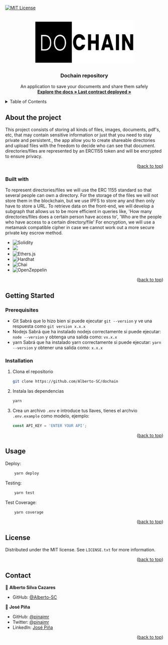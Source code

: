 [![MIT License][license-shield]][license-url]
<a name="readme-top"></a>
    
<br />
<div align="center">
    <a href="https://github.com/Alberto-SC/dochain">
        <img src="./Backend-Solidity/img/dochain.jpeg" alt="Logo" width="320" height="140">
    </a>
    <h3 align="center"> Dochain repository </h3>
    <p align="center">
        An application to save your documents and share them safely
    <br/>
    <a href="https://github.com/Alberto-SC/dochain"><strong> Explore the docs » </strong></a>
    <a href="https://goerli.etherscan.io/address/0x85506e0eA2864e1BEE87C6eDCa92745a204394e0#code"><strong> Last contract deployed » </strong></a>
    </p>
</div> 

<details>
  <summary>Table of Contents</summary>
  <ol>
    <li>
      <a href="#sobre-el-proyecto">About the project</a>
      <ul>
        <li><a href="#construido-con">Built with</a></li>
      </ul>
    </li>
    <li>
      <a href="#empezando">Getting Started</a>
      <ul>
        <li><a href="#prerequisitos">Prerequisites</a></li>
        <li><a href="#instalacion">Installation</a></li>
      </ul>
    </li>
    <li><a href="#usage">Usage</a></li>
    <li><a href="#roadmap">Roadmap</a></li>
    <li><a href="#licencia">License</a></li>
    <li><a href="#autores">Contact</a></li>
  </ol>
</details>


## About the project 

This project consists of storing all kinds of files, images, documents, pdf's, etc, that may contain sensitive information or just that you need to stay private and persistent., the app allow you to create shareable directories and upload files with the freedom to decide who can see that document. directories/files are represented by an ERC1155 token and will be encrypted to ensure privacy.

<p align="right">(<a href="#readme-top">back to top</a>)</p>



### Built with

To represent directories/files we will use the ERC 1155 standard so that several people can own a directory.
For the storage of the files we will not store them in the blockchain, but we use IPFS to store any and then only have to store a URL.
To retrieve data on the front-end, we will develop a subgraph that allows us to be more efficient in queries like, 'How many directories/files does a certain person have access to', 'Who are the people who have access to a certain directory/file'
For encryption, we will use a metamask compatible cipher in case we cannot work out a more secure private key escrow method.

* <img src="https://img.shields.io/badge/Solidity-%23363636.svg?style=for-the-badge&logo=solidity&logoColor=white" alt="Solidity">
* <img src="https://img.shields.io/badge/typescript%20-%23007ACC.svg?&style=for-the-badge&logo=typescript&logoColor=white"/>
* <img src="https://img.shields.io/badge/Ethers.js-7A98FB?style=for-the-badge&logo=Ethers.js&logoColor=white" alt="Ethers.js">
* <img src="https://img.shields.io/badge/Hardhat-fff04d?style=for-the-badge&logo=Hardhat&logoColor=white" alt="Hardhat">
* <img src="https://img.shields.io/badge/Chai-f6e8c9?style=for-the-badge&logo=Chai&logoColor=a40802" alt="Chai">
* <img src="https://img.shields.io/badge/OpenZeppelin-65aef8?&style=for-the-badge&logo=OpenZeppelin&logoColor=white" alt="OpenZeppelin"/>

<p align="right">(<a href="#readme-top">back to top</a>)</p>

## Getting Started
### Prerequisites

* Git
    Sabrá que lo hizo bien si puede ejecutar `git --version` y ve una respuesta como `git version x.x.x`
* Nodejs
    Sabrá que ha instalado nodejs correctamente si puede ejecutar:
    `node --version` y obtenga una salida como: `vx.x.x`
* yarn 
    Sabrá que ha instalado yarn correctamente si puede ejecutar:
    `yarn --version` y obtener una salida como: `x.x.x`

### Installation

1. Clona el repositorio
   ```sh
   git clone https://github.com/Alberto-SC/dochain
   ```
2. Instala las dependencias
   ```sh
   yarn
   ```
3. Crea un archivo `.env`  e introduce tus llaves, tienes el archvio `.env.example` como modelo, ejemplo: 
   ```js
   const API_KEY = 'ENTER YOUR API';
   ```

<p align="right">(<a href="#readme-top">back to top</a>)</p>

## Usage

Deploy:
```sh
    yarn deploy
```
Testing:
```sh
    yarn test
```
Test Coverage:
```sh
    yarn coverage
```

<p align="right">(<a href="#readme-top">back to top</a>)</p>



<!-- LICENSE -->
## License

Distributed under the MIT license. See `LICENSE.txt` for more information.

<p align="right">(<a href="#readme-top">back to top</a>)</p>

## Contact

👤 **Alberto Silva Cazares**

- GitHub: [@Alberto-SC](https://github.com/Alberto-SC)

👤 **José Piña**

- GitHub: [@pinajmr](https://github.com/pinajmr)
- Twitter: [@pinajmr]( https://twitter.com/pinajmr)
- LinkedIn: [José Piña](https://www.linkedin.com/in/pinajmr/)


<p align="right">(<a href="#readme-top">back to top</a>)</p>

[license-shield]: https://img.shields.io/github/license/othneildrew/Best-README-Template.svg?style=for-the-badge
[license-url]: https://github.com/othneildrew/Best-README-Template/blob/master/LICENSE.txt

